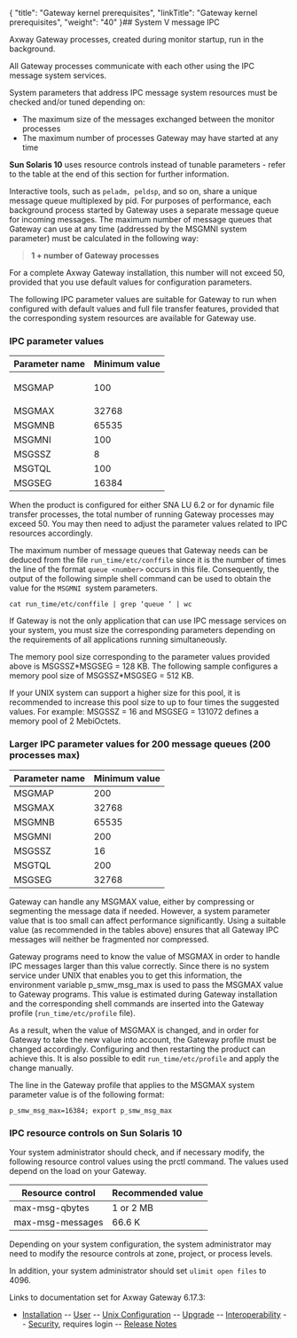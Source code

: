 {
    "title": "Gateway kernel prerequisites",
    "linkTitle": "Gateway kernel prerequisites",
    "weight": "40"
}## System V message IPC

Axway Gateway processes, created during monitor startup, run in the background.

All Gateway processes communicate with each other using the IPC message system services.

System parameters that address IPC message system resources must be checked and/or tuned depending on:

-   The maximum size of the messages exchanged between the monitor processes
-   The maximum number of processes Gateway may have started at any time

**Sun Solaris 10** uses resource controls instead of tunable parameters - refer to the table at the end of this section for further information.

Interactive tools, such as `peladm, peldsp`, and so on, share a unique message queue multiplexed by pid. For purposes of performance, each background process started by Gateway uses a separate message queue for incoming messages. The maximum number of message queues that Gateway can use at any time (addressed by the MSGMNI system parameter) must be calculated in the following way:

> **1 + number of Gateway processes**

For a complete Axway Gateway installation, this number will not exceed 50, provided that you use default values for configuration parameters.

The following IPC parameter values are suitable for Gateway to run when configured with default values and full file transfer features, provided that the corresponding system resources are available for Gateway use.

### IPC parameter values

<table>
   <thead>
      <tr>
<th class="HeadE-Column1-Header1">Parameter name         </th>
<th class="HeadD-Column1-Header1">Minimum value         </th>
      </tr>
   </thead>
   <tbody>
      <tr>
         <td><p>MSGMAP</p>         </td>
         <td>100         </td>
      </tr>
      <tr>
         <td>MSGMAX         </td>
         <td>32768         </td>
      </tr>
      <tr>
         <td>MSGMNB         </td>
         <td>65535         </td>
      </tr>
      <tr>
         <td>MSGMNI         </td>
         <td>100         </td>
      </tr>
      <tr>
         <td>MSGSSZ         </td>
         <td>8         </td>
      </tr>
      <tr>
         <td>MSGTQL         </td>
         <td>100         </td>
      </tr>
      <tr>
         <td>MSGSEG         </td>
         <td>16384         </td>
      </tr>
   </tbody>
</table>

When the product is configured for either SNA LU 6.2 or for dynamic file transfer processes, the total number of running Gateway processes may exceed 50. You may then need to adjust the parameter values related to IPC resources accordingly.

The maximum number of message queues that Gateway needs can be deduced from the file `run_time/etc/conffile` since it is the number of times the line of the format `queue <number>` occurs in this file. Consequently, the output of the following simple shell command can be used to obtain the value for the `MSGMNI `system parameters.

`cat run_time/etc/conffile | grep ‘queue ‘ | wc`

If Gateway is not the only application that can use IPC message services on your system, you must size the corresponding parameters depending on the requirements of all applications running simultaneously.

The memory pool size corresponding to the parameter values provided above is MSGSSZ\*MSGSEG = 128 KB. The following sample configures a memory pool size of MSGSSZ\*MSGSEG = 512 KB.

If your UNIX system can support a higher size for this pool, it is recommended to increase this pool size to up to four times the suggested values. For example: MSGSSZ = 16 and MSGSEG = 131072 defines a memory pool of 2 MebiOctets.

### Larger IPC parameter values for 200 message queues (200 processes max)

<table>
   <thead>
      <tr>
<th class="HeadE-Column1-Header1">Parameter name         </th>
<th class="HeadD-Column1-Header1">Minimum value         </th>
      </tr>
   </thead>
   <tbody>
      <tr>
         <td>MSGMAP         </td>
         <td>200         </td>
      </tr>
      <tr>
         <td>MSGMAX         </td>
         <td>32768         </td>
      </tr>
      <tr>
         <td>MSGMNB         </td>
         <td>65535         </td>
      </tr>
      <tr>
         <td>MSGMNI         </td>
         <td>200         </td>
      </tr>
      <tr>
         <td>MSGSSZ         </td>
         <td>16         </td>
      </tr>
      <tr>
         <td>MSGTQL         </td>
         <td>200         </td>
      </tr>
      <tr>
         <td>MSGSEG         </td>
         <td>32768         </td>
      </tr>
   </tbody>
</table>

Gateway can handle any MSGMAX value, either by compressing or segmenting the message data if needed. However, a system parameter value that is too small can affect performance significantly. Using a suitable value (as recommended in the tables above) ensures that all Gateway IPC messages will neither be fragmented nor compressed.

Gateway programs need to know the value of MSGMAX in order to handle IPC messages larger than this value correctly. Since there is no system service under UNIX that enables you to get this information, the environment variable p\_smw\_msg\_max is used to pass the MSGMAX value to Gateway programs. This value is estimated during Gateway installation and the corresponding shell commands are inserted into the Gateway profile (`run_time/etc/profile` file).

As a result, when the value of MSGMAX is changed, and in order for Gateway to take the new value into account, the Gateway profile must be changed accordingly. Configuring and then restarting the product can achieve this. It is also possible to edit `run_time/etc/profile` and apply the change manually.

The line in the Gateway profile that applies to the MSGMAX system parameter value is of the following format:

`p_smw_msg_max=16384; export p_smw_msg_max`

### IPC resource controls on Sun Solaris 10

Your system administrator should check, and if necessary modify, the following resource control values using the prctl command. The values used depend on the load on your Gateway.

<table>
   <thead>
      <tr>
<th class="HeadE-Column1-Header1">Resource control         </th>
<th class="HeadD-Column1-Header1">Recommended value         </th>
      </tr>
   </thead>
   <tbody>
      <tr>
         <td>max-msg-qbytes         </td>
         <td>1 or 2 MB         </td>
      </tr>
      <tr>
         <td>max-msg-messages         </td>
         <td>66.6 K         </td>
      </tr>
   </tbody>
</table>

Depending on your system configuration, the system administrator may need to modify the resource controls at zone, project, or process levels.

In addition, your system administrator should set `ulimit open files` to 4096.

Links to documentation set for Axway Gateway <span class="mc-variable axway_variables.Release_Number variable">6.17.3</span>:

-   [Installation](#) -- [User](#) -- [Unix Configuration](#) -- [Upgrade](#) -- [Interoperability](#) -- [Security](#), requires login -- [Release Notes](#)
